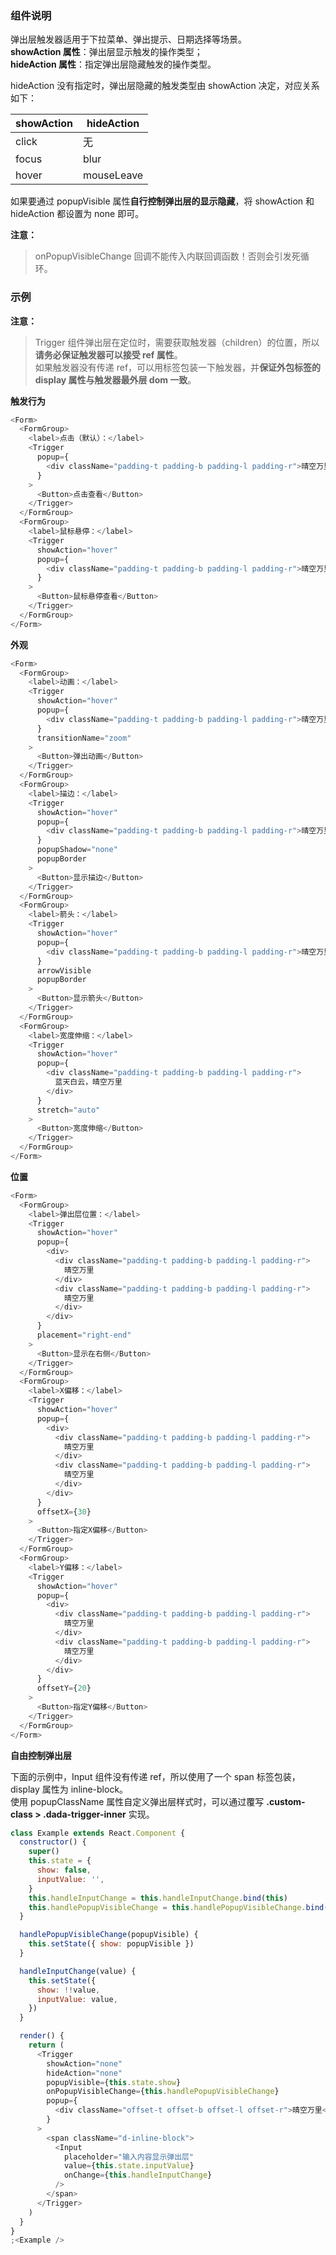 ### 组件说明

弹出层触发器适用于下拉菜单、弹出提示、日期选择等场景。<br/>
**showAction 属性**：弹出层显示触发的操作类型；<br/>
**hideAction 属性**：指定弹出层隐藏触发的操作类型。

hideAction 没有指定时，弹出层隐藏的触发类型由 showAction 决定，对应关系如下：

| showAction | hideAction |
| ---------- | ---------- |
| click      | 无         |
| focus      | blur       |
| hover      | mouseLeave |

如果要通过 popupVisible 属性**自行控制弹出层的显示隐藏**，将 showAction 和 hideAction 都设置为 none 即可。

**注意：**<br/>

> onPopupVisibleChange 回调不能传入内联回调函数！否则会引发死循环。

### 示例

**注意：**<br/>

> Trigger 组件弹出层在定位时，需要获取触发器（children）的位置，所以**请务必保证触发器可以接受 ref 属性**。<br/>
> 如果触发器没有传递 ref，可以用标签包装一下触发器，并**保证外包标签的 display 属性与触发器最外层 dom 一致**。

**触发行为**

```javascript
<Form>
  <FormGroup>
    <label>点击（默认）：</label>
    <Trigger
      popup={
        <div className="padding-t padding-b padding-l padding-r">晴空万里</div>
      }
    >
      <Button>点击查看</Button>
    </Trigger>
  </FormGroup>
  <FormGroup>
    <label>鼠标悬停：</label>
    <Trigger
      showAction="hover"
      popup={
        <div className="padding-t padding-b padding-l padding-r">晴空万里</div>
      }
    >
      <Button>鼠标悬停查看</Button>
    </Trigger>
  </FormGroup>
</Form>
```

**外观**

```javascript
<Form>
  <FormGroup>
    <label>动画：</label>
    <Trigger
      showAction="hover"
      popup={
        <div className="padding-t padding-b padding-l padding-r">晴空万里</div>
      }
      transitionName="zoom"
    >
      <Button>弹出动画</Button>
    </Trigger>
  </FormGroup>
  <FormGroup>
    <label>描边：</label>
    <Trigger
      showAction="hover"
      popup={
        <div className="padding-t padding-b padding-l padding-r">晴空万里</div>
      }
      popupShadow="none"
      popupBorder
    >
      <Button>显示描边</Button>
    </Trigger>
  </FormGroup>
  <FormGroup>
    <label>箭头：</label>
    <Trigger
      showAction="hover"
      popup={
        <div className="padding-t padding-b padding-l padding-r">晴空万里</div>
      }
      arrowVisible
      popupBorder
    >
      <Button>显示箭头</Button>
    </Trigger>
  </FormGroup>
  <FormGroup>
    <label>宽度伸缩：</label>
    <Trigger
      showAction="hover"
      popup={
        <div className="padding-t padding-b padding-l padding-r">
          蓝天白云，晴空万里
        </div>
      }
      stretch="auto"
    >
      <Button>宽度伸缩</Button>
    </Trigger>
  </FormGroup>
</Form>
```

**位置**

```javascript
<Form>
  <FormGroup>
    <label>弹出层位置：</label>
    <Trigger
      showAction="hover"
      popup={
        <div>
          <div className="padding-t padding-b padding-l padding-r">
            晴空万里
          </div>
          <div className="padding-t padding-b padding-l padding-r">
            晴空万里
          </div>
        </div>
      }
      placement="right-end"
    >
      <Button>显示在右侧</Button>
    </Trigger>
  </FormGroup>
  <FormGroup>
    <label>X偏移：</label>
    <Trigger
      showAction="hover"
      popup={
        <div>
          <div className="padding-t padding-b padding-l padding-r">
            晴空万里
          </div>
          <div className="padding-t padding-b padding-l padding-r">
            晴空万里
          </div>
        </div>
      }
      offsetX={30}
    >
      <Button>指定X偏移</Button>
    </Trigger>
  </FormGroup>
  <FormGroup>
    <label>Y偏移：</label>
    <Trigger
      showAction="hover"
      popup={
        <div>
          <div className="padding-t padding-b padding-l padding-r">
            晴空万里
          </div>
          <div className="padding-t padding-b padding-l padding-r">
            晴空万里
          </div>
        </div>
      }
      offsetY={20}
    >
      <Button>指定Y偏移</Button>
    </Trigger>
  </FormGroup>
</Form>
```

**自由控制弹出层**

下面的示例中，Input 组件没有传递 ref，所以使用了一个 span 标签包装，display 属性为 inline-block。<br/>
使用 popupClassName 属性自定义弹出层样式时，可以通过覆写 **.custom-class > .dada-trigger-inner** 实现。

```javascript
class Example extends React.Component {
  constructor() {
    super()
    this.state = {
      show: false,
      inputValue: '',
    }
    this.handleInputChange = this.handleInputChange.bind(this)
    this.handlePopupVisibleChange = this.handlePopupVisibleChange.bind(this)
  }

  handlePopupVisibleChange(popupVisible) {
    this.setState({ show: popupVisible })
  }

  handleInputChange(value) {
    this.setState({
      show: !!value,
      inputValue: value,
    })
  }

  render() {
    return (
      <Trigger
        showAction="none"
        hideAction="none"
        popupVisible={this.state.show}
        onPopupVisibleChange={this.handlePopupVisibleChange}
        popup={
          <div className="offset-t offset-b offset-l offset-r">晴空万里</div>
        }
      >
        <span className="d-inline-block">
          <Input
            placeholder="输入内容显示弹出层"
            value={this.state.inputValue}
            onChange={this.handleInputChange}
          />
        </span>
      </Trigger>
    )
  }
}
;<Example />
```
